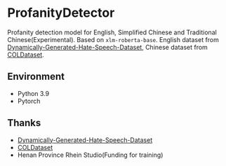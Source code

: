 # ProfanityDetector
Profanity detection model for English, Simplified Chinese and Traditional Chinese(Experimental). Based on `xlm-roberta-base`.
English dataset from [Dynamically-Generated-Hate-Speech-Dataset](https://github.com/bvidgen/Dynamically-Generated-Hate-Speech-Dataset), Chinese dataset from [COLDataset](https://github.com/thu-coai/COLDataset).

## Environment
- Python 3.9
- Pytorch

## Thanks
- [Dynamically-Generated-Hate-Speech-Dataset](https://github.com/bvidgen/Dynamically-Generated-Hate-Speech-Dataset)
- [COLDataset](https://github.com/thu-coai/COLDataset)
- Henan Province Rhein Studio(Funding for training)